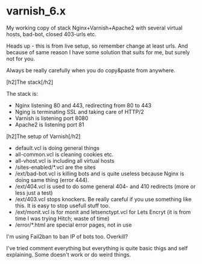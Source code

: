 # varnish_6.x
My working copy of stack Nginx+Varnish+Apache2 with several virtual hosts, bad-bot, closed 403-urls etc.

Heads up - this is from live setup, so remember change at least urls.
And because of same reason I have some solution that suits for me, but surely not for you.

Always be really carefully when you do copy&paste from anywhere.

[h2]The stack[/h2]

The stack is:
- Nginx listening 80 and 443, redirecting from 80 to 443
- Nging is terminating SSL and taking care of HTTP/2
- Varnish is listening port 8080
- Apache2 is listening port 81

[h2]The setup of Varnish[/h2]
- default.vcl is doing general things
- all-common.vcl is cleaning cookies etc.
- all-vhost.vcl is including all virtual hosts
- /sites-enabled/*.vcl are the sites
- /ext/bad-bot.vcl is killing bots and is quite useless because Nginx is doing same thing (error 444). 
- /ext/404.vcl is used to do some general 404- and 410 redirects (more or less just a test)
- /ext/403.vcl stops knockers. Be really careful if you use something like this. It is easy to stop usefull stuff too.
- /ext/monit.vcl is for monit and letsenctypt.vcl for Lets Encryt (it is from time I was trying Hitch; waste of time)
- /error/*.html are special error pages, not in use

I'm using Fail2ban to ban IP of bots too. Overkill?

I've tried comment everything but everything is quite basic thigs and self explaining. Some doesn't work or do weird things.

